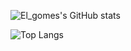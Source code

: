 ![El_gomes's GitHub stats](https://github-readme-stats.vercel.app/api?username=oevictor&show_icons=true&theme=default&count_private=true&hide=prs,issues)

![Top Langs](https://github-readme-stats.vercel.app/api/top-langs/?username=oevictor&layout=compact&theme=default)
